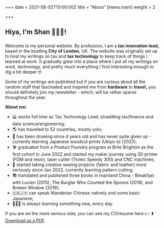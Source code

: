 +++
date = 2021-08-02T13:00:00Z
title = "About"
[menu.main]
weight = 2

+++
## Hiya, I'm **Shan 👩🏻‍💻**!

##### 

Welcome to my personal website. By profession, I am a **tax innovation lead,** based in the bustling **City of London**, UK.  The website was originally set up to host my writings on tax and **tax technology** to keep track of things I learned at work. It gradually grew into a place where I put all my writings on work, technology, and pretty much everything I find interesting enough to dig a bit deeper 🤓

Some of my writings are published but if you are curious about all the random stuff that fascinated and inspired me from **hardware** to **travel,** you should definitely join my newsletter - which, will be rather sparse throughout the year.

**About me:**

* 💻 works full time as Tax Technology Lead, straddling tax/finance and data science/engineering;
* 🌎 has travelled to 52 countries, mostly solo;
* 🎨 has been drawing since 4 years old and has never quite given up - currently learning Japanese woodcut prints (Ukiyo-e) (2023);
* 🛠️ graduated from a Product Foundry program at Brite Brighton as the first cohort in June 2022 and started my maker journey using 3D printer (FDM and resin), laser cutter (Trotec Speedy 300) and CNC machines;
* 🧵 started taking creative sewing projects (fabric and leather) more seriously since Jan 2022, currently learning pattern cutting;
* 📚 translated and published three books in mainland China - Breakfast with Lucien (2015), The Burglar Who Counted the Spoons (2018), and Broken Window (2019);
* 🇨🇳🇯🇵 can speak Mandarian Chinese natively and some basic Japanese;
* 🙇🏻‍♀️ is always learning something new, every day.

If you are on the more serious side, you can see my CV/resume here 👉 ⬇️ [Download as a PDF](https://github.com/bobbleoxs/shantax/blob/master/static/uploads/Shan%20Sun%20Mar%2023.pdf "Download as PDF").
